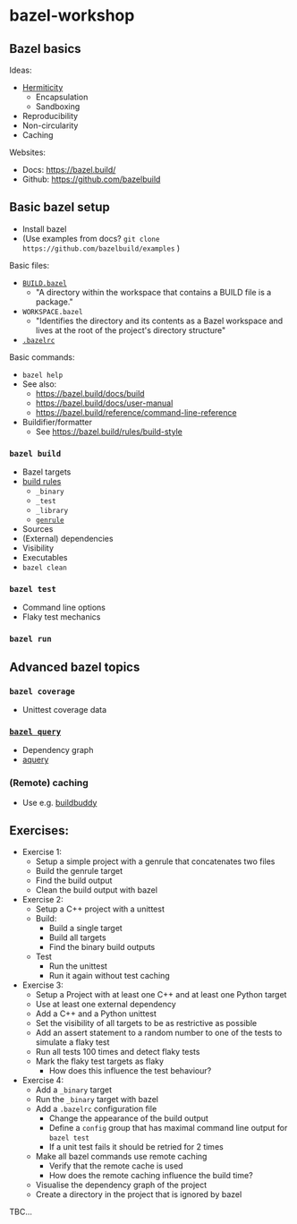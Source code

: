 # bazel-workshop

## Bazel basics

Ideas:
- [Hermiticity](https://bazel.build/concepts/hermeticity)
    - Encapsulation
    - Sandboxing
- Reproducibility
- Non-circularity
- Caching
  
Websites:
- Docs: https://bazel.build/
- Github: https://github.com/bazelbuild

## Basic bazel setup

- Install bazel
- (Use examples from docs? `git clone https://github.com/bazelbuild/examples` )

Basic files:
- [`BUILD.bazel`](https://bazel.build/concepts/build-files)
    - "A directory within the workspace that contains a BUILD file is a package."
- `WORKSPACE.bazel`
  - "Identifies the directory and its contents as a Bazel workspace and lives at the root of the project's directory structure"
- [`.bazelrc`](https://bazel.build/docs/bazelrc)

Basic commands:
  - `bazel help`
  - See also:
    -  https://bazel.build/docs/build
    -  https://bazel.build/docs/user-manual
    -  https://bazel.build/reference/command-line-reference
  - Buildifier/formatter
    - See https://bazel.build/rules/build-style

### `bazel build`

- Bazel targets
- [build rules](https://bazel.build/concepts/build-files)
    - `_binary`
    - `_test`
    - `_library`
    - [`genrule`](https://bazel.build/reference/be/general)
- Sources
- (External) dependencies
- Visibility
- Executables
- `bazel clean`

### `bazel test`
 - Command line options
 - Flaky test mechanics

### `bazel run`


## Advanced bazel topics

### `bazel coverage`
- Unittest coverage data

### [`bazel query`](https://bazel.build/docs/query-how-to)
- Dependency graph
- [aquery](https://bazel.build/docs/aquery)

### (Remote) caching
- Use e.g. [buildbuddy](https://www.buildbuddy.io/)


## Exercises:
- Exercise 1:
  - Setup a simple project with a genrule that concatenates two files
  - Build the genrule target
  - Find the build output
  - Clean the build output with bazel
- Exercise 2:
  - Setup a C++ project with a unittest
  - Build:
    - Build a single target
    - Build all targets
    - Find the binary build outputs
  - Test
    - Run the unittest
    - Run it again without test caching
- Exercise 3:
  - Setup a Project with at least one C++ and at least one Python target
  - Use at least one external dependency
  - Add a C++ and a Python unittest
  - Set the visibility of all targets to be as restrictive as possible
  - Add an assert statement to a random number to one of the tests to simulate a flaky test
  - Run all tests 100 times and detect flaky tests
  - Mark the flaky test targets as flaky
    - How does this influence the test behaviour?
- Exercise 4:
  - Add a `_binary` target
  - Run the `_binary` target with bazel
  - Add a `.bazelrc` configuration file
    - Change the appearance of the build output
    - Define a `config` group that has maximal command line output for `bazel test`
    - If a unit test fails it should be retried for 2 times
  - Make all bazel commands use remote caching
    - Verify that the remote cache is used
    - How does the remote caching influence the build time?
  - Visualise the dependency graph of the project
  - Create a directory in the project that is ignored by bazel


TBC...
